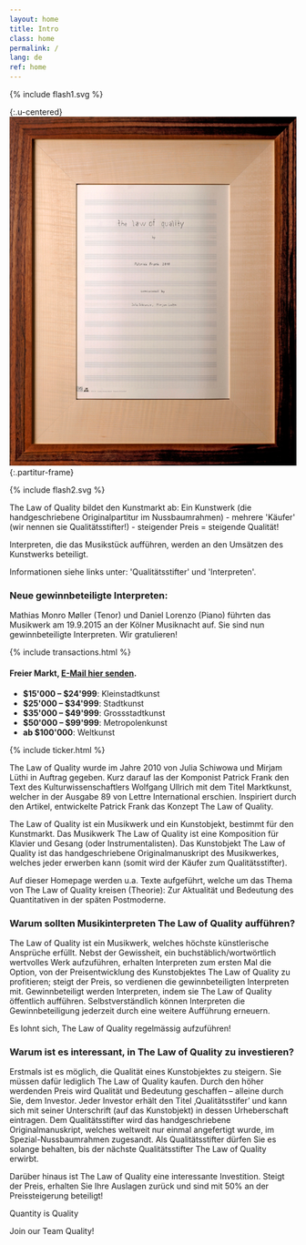 ```yaml
---
layout: home
title: Intro
class: home
permalink: /
lang: de
ref: home
---
```


<div class="u-centered">
  {% include flash1.svg %}
</div>

{:.u-centered}
![Partitur](/assets/img/partitur-rahmen.jpg){:.partitur-frame}

<div class="u-centered">
  {% include flash2.svg %}
</div>

The Law of Quality bildet den Kunstmarkt ab: Ein Kunstwerk (die handgeschriebene Originalpartitur im Nussbaumrahmen) - mehrere 'Käufer' (wir nennen sie Qualitätsstifter!) - steigender Preis = steigende Qualität!

Interpreten, die das Musikstück aufführen, werden an den Umsätzen des Kunstwerks beteiligt.

Informationen siehe links unter: 
'Qualitätsstifter' und 'Interpreten'.

### Neue gewinnbeteiligte Interpreten: 
Mathias Monro Møller (Tenor) und Daniel Lorenzo (Piano) führten das Musikwerk am 19.9.2015 an der Kölner Musiknacht auf. Sie sind nun gewinnbeteiligte Interpreten. Wir gratulieren!

{% include transactions.html %}


#### Freier Markt, [E-Mail hier senden](quality@patrickfrank.ch).

- **$15'000 – $24'999**: Kleinstadtkunst
- **$25'000 – $34'999**: Stadtkunst
- **$35'000 – $49'999**: Grossstadtkunst
- **$50'000 – $99'999**: Metropolenkunst
- **ab $100'000**: Weltkunst

{% include ticker.html %}

The Law of Quality wurde im Jahre 2010 von Julia Schiwowa und Mirjam Lüthi in Auftrag gegeben. Kurz darauf las der Komponist Patrick Frank den Text des Kulturwissenschaftlers Wolfgang Ullrich mit dem Titel Marktkunst, welcher in der Ausgabe 89 von Lettre International erschien. Inspiriert durch den Artikel, entwickelte Patrick Frank das Konzept The Law of Quality.

The Law of Quality ist ein Musikwerk und ein Kunstobjekt, bestimmt für den Kunstmarkt. Das Musikwerk The Law of Quality ist eine Komposition für Klavier und Gesang (oder Instrumentalisten). Das Kunstobjekt The Law of Quality ist das handgeschriebene Originalmanuskript des Musikwerkes, welches jeder erwerben kann (somit wird der Käufer zum Qualitätsstifter).

Auf dieser Homepage werden u.a. Texte aufgeführt, welche um das Thema von The Law of Quality kreisen (Theorie): Zur Aktualität und Bedeutung des Quantitativen in der späten Postmoderne.


### Warum sollten Musikinterpreten The Law of Quality aufführen?
The Law of Quality ist ein Musikwerk, welches höchste künstlerische Ansprüche erfüllt. Nebst der Gewissheit, ein buchstäblich/wortwörtlich wertvolles Werk aufzuführen, erhalten Interpreten zum ersten Mal die Option, von der Preisentwicklung des Kunstobjektes The Law of Quality zu profitieren; steigt der Preis, so verdienen die gewinnbeteiligten Interpreten mit. Gewinnbeteiligt werden Interpreten, indem sie The Law of Quality öffentlich aufführen. Selbstverständlich können Interpreten die Gewinnbeteiligung jederzeit durch eine weitere Aufführung erneuern.

Es lohnt sich, The Law of Quality regelmässig aufzuführen!

### Warum ist es interessant, in The Law of Quality zu investieren?
Erstmals ist es möglich, die Qualität eines Kunstobjektes zu steigern. Sie müssen dafür lediglich The Law of Quality kaufen. Durch den höher werdenden Preis wird Qualität und Bedeutung geschaffen – alleine durch Sie, dem Investor. Jeder Investor erhält den Titel ‚Qualitätsstifer’ und kann sich mit seiner Unterschrift (auf das Kunstobjekt) in dessen Urheberschaft eintragen. Dem Qualitätsstifter wird das handgeschriebene Originalmanuskript, welches weltweit nur einmal angefertigt wurde, im Spezial-Nussbaumrahmen zugesandt. Als Qualitätsstifter dürfen Sie es solange behalten, bis der nächste Qualitätsstifter The Law of Quality erwirbt.

Darüber hinaus ist The Law of Quality eine interessante Investition. Steigt der Preis, erhalten Sie Ihre Auslagen zurück und sind mit 50% an der Preissteigerung beteiligt!

Quantity is Quality

Join our Team Quality!

